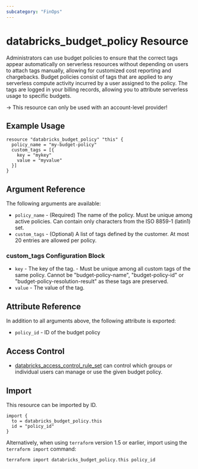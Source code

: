 ```yaml
---
subcategory: "FinOps"
---
```

# databricks_budget_policy Resource

Administrators can use budget policies to ensure that the correct tags appear automatically on serverless resources without depending on users to attach tags manually, allowing for customized cost reporting and chargebacks. Budget policies consist of tags that are applied to any serverless compute activity incurred by a user assigned to the policy. The tags are logged in your billing records, allowing you to attribute serverless usage to specific budgets.

-> This resource can only be used with an account-level provider!

## Example Usage

```hcl
resource "databricks_budget_policy" "this" {
  policy_name = "my-budget-policy"
  custom_tags = [{
    key = "mykey"
    value = "myvalue"
  }]
}
```

## Argument Reference

The following arguments are available:

* `policy_name` - (Required) The name of the policy. Must be unique among active policies. Can contain only characters from the ISO 8859-1 (latin1) set.
* `custom_tags` - (Optional) A list of tags defined by the customer. At most 20 entries are allowed per policy. 

### custom_tags Configuration Block

* `key` - The key of the tag. - Must be unique among all custom tags of the same policy. Cannot be "budget-policy-name", "budget-policy-id" or "budget-policy-resolution-result" as these tags are preserved. 
* `value` - The value of the tag. 

## Attribute Reference

In addition to all arguments above, the following attribute is exported:

* `policy_id` - ID of the budget policy 

## Access Control

* [databricks_access_control_rule_set](access_control_rule_set.md) can control which groups or individual users can manage or use the given budget policy.

## Import

This resource can be imported by ID.

```hcl
import {
  to = databricks_budget_policy.this
  id = "policy_id"
}
```

Alternatively, when using `terraform` version 1.5 or earlier, import using the `terraform import` command:

```sh
terraform import databricks_budget_policy.this policy_id
```

